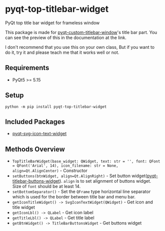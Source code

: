 # pyqt-top-titlebar-widget
PyQt top title bar widget for frameless window

This package is made for <a href="https://github.com/yjg30737/pyqt-custom-titlebar-window.git">pyqt-custom-titlebar-window</a>'s title bar part. You can see the preview of this in the documentation at the link.

I don't recommend that you use this on your own class, But if you want to do it, try it and please teach me that it works well or not.

## Requirements
* PyQt5 >= 5.15

## Setup
`python -m pip install pyqt-top-titlebar-widget`

## Included Packages
* <a href="https://github.com/yjg30737/pyqt-svg-icon-text-widget.git">pyqt-svg-icon-text-widget</a>

## Methods Overview
* `TopTitleBarWidget(base_widget: QWidget, text: str = '', font: QFont = QFont('Arial', 14), icon_filename: str = None, align=Qt.AlignCenter)` - Constructor
* `setButtons(btnWidget, align=Qt.AlignRight)` - Set button widget(<a href="https://github.com/yjg30737/pyqt-titlebar-buttons-widget.git">pyqt-titlebar-buttons-widget</a>). `align` is to set alignment of buttons widget. Size of `font` should be at least 14. 
* `setBottomSeparator()` - Set the `QFrame` type horizontal line separator which is used for the border between title bar and menu bar.
* `getIconTitleWidget() -> SvgIconTextWidget(QWidget)` - Get icon and title widget
* `getIconLbl() -> QLabel` - Get icon label
* `getTitleLbl() -> QLabel` - Get title label
* `getBtnWidget() -> TitleBarButtonsWidget` - Get buttons widget
